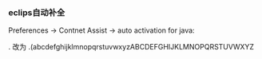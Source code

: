 
### eclips自动补全

Preferences -> Contnet Assist -> auto activation for java:

. 改为 .(abcdefghijklmnopqrstuvwxyzABCDEFGHIJKLMNOPQRSTUVWXYZ

###
